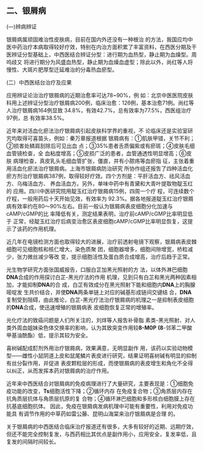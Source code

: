 ## 二、银屑病

(―)辨病辨证 

银屑病属顽固难治性皮肤病，目前在国内外还没有一种根治 的方法，我国应均中医中药治疗本病取得较好疗效，特别在内治方面积累了丰富资料，在西医分期及干医辨证分型基础上，中西医结合辨证分型：进行期为血热型，静止期为血燥型。周呜歧又 将进行期分为风盛血热型，静止期为血燥血虚型；除此以外，尚红等人将慢性、大斑片肥厚型迁延难治的分毒热血瘀型。

(二）中西医结台治疗及应果

应用辨证论治治疗银屑病的近期治愈率可达78~90%，例 如：北京中医医院皮肤科用上述辨证分型治疗银屑病200例，临床治愈：126例，基本治愈71例。尚红等人治疗银屑病164例显致 34.8%，有效42.7%，总有效率为77.5%，西医组治疗97例，总 有效率38.5%。 

近年来对活血化瘀法治疗银屑病引起皮肤科学界的重视，不  论临床还是实验室研宄均取得可喜苗头，例如：秦万章报道根据 银屑病有：①肌肤甲错，关节不利；②损害处鳞肩刮除后可见出血 点；③35%患者舌质偏紫或有瘀斑；④皮肤毛细血管镜检查，全 血粘度增高；⑤皮损广泛的患者，血管通透性明显增高；⑥皮肤  病理检查，真皮乳头毛细血管扩张，僵直，并有小脓疡等血瘀指 征，主张着重用活血化瘀法治疗银屑病。上海市银屑病防治研究 所协作组还报吿了四种活血化瘀方剂治疗银屑病387例，取得较好疗效。四个方剂是：平肝活血方、祛风活血方、乌梅活血方、 养血活血方。另外，单味中药中有青黛和大青叶提取物靛玉红的  应用。四川中医研究院用靛玉红治疗银屑病15例，四周一个疗 程，可连续数个疗程，一般用药后十天开始见效，有效率为  92.3%。据各地报道靛玉红治疗银屑病有效率约在80〜90%左右。目前一般认为银屑病表皮细胞分化加速与cAMP/cGMP的比 率降低有关，测定结果表明，治疗前cAMP/cGMP比率明显低于 正常，经靛玉红治疗后病变治愈区表皮细胞cAMP/cGMP比率明显恢复，这提示了该药的作用机理。

近几年在电镜检测方面也取得较大的进展，治疗前透射电镜下观察，银屑病表皮棘细胞可见细胞核和核仁增大，染色质聚  团，细胞器增多，细胞间隙增宽，桥粒减少，张力微丝减少等改 变，提示细胞活性及蛋白质合成增高，治疗后趋于正常。  

光生物学研究方面张国威报告，口服白芷加黑光照射的方  法，以体外淋巴细胞**DNA**合成的作用探讨白芷-黑光疗法的作用  机理，见到只有白芷和黑光两种因素相加，才能抑制**DNA**的合 成，白芷有效成分在黑光照射下能和细胞内**DNA**上的胸腺嘧啶发 生共价结合，并使**DNA**两条单链上对应的碱基形成链间交键结 合，**DNA**复制受到阻碍，由此推论，白芷-黑光疗法治疗银屑病的机理之一是抑制表皮细胞的**DNA**合成，使迅速增殖的银屑病表 皮细胞恢复正常的增殖率。  

光化疗法的致癌问题是人们所关注的，刘烊等人报吿补骨脂  素类-黑光照射、对人类外周血姐妹染色体交换率的影响，认为其致突变作用较**8-M0P** **(8**-邻苯二甲酸甲基油酰酯）低，提示其较为安全。 

喜树碱配成酊剂外用治疗银屑病，效果满意，无明显副作 用，该药以实验动物模型——雌性小鼠阴道上皮和鼠尾鱗片表皮进行研究，结果证明喜树碱有明显的抑制有丝分裂作用，并促进 表皮颗粒层的形成，而使银屑病的表皮增生和角化不全得以纠正，从而发挥本药对银屑病的治疗作用。 

近年来中西医结合对银屑病的免疫病理进行了大量研究，主要表现是：①细胞免疫功能的改变，**Ts**细胞活性下降；②循环内存 在免疫复合物；③角质层内存在抗角质层抗体与角质层抗原的复  合物；④循环淋巴细胞和多形核白细胞膜上存在抗基底细胞抗体。 因此，免疫在银屑病发病机理中可能有重要性，利用对免疫功能具 有调节作用的中草药如雷公藤、昆明山海棠来治疗银屑病是合理  的。

关于银屑病的中西医结合临床治疗报道还有很多，大多有较好的近期、远期疗效，但还不能完全控制复发，与西药相比其优点是副作用小，应用安全，复发率低，且复发的间隔时间较长。
